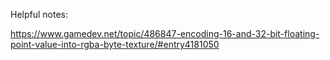 Helpful notes:

https://www.gamedev.net/topic/486847-encoding-16-and-32-bit-floating-point-value-into-rgba-byte-texture/#entry4181050

